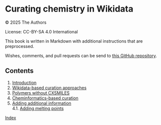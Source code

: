 # Curating chemistry in Wikidata

© 2025 The Authors

License: CC-BY-SA 4.0 International

This book is written in Markdown with additional instructions that are preprocessed.

Wishes, comments, and pull requests can be send to
[this GitHub repository](https://github.com/BlueObelisk/wikidata-chemistry-curation).

## Contents

1. [Introduction](intro.md) <br />
2. [Wikidata-based curation approaches](sparql.md) <br />
2. [Polymers without CXSMILES](sparql.md) <br />
3. [Cheminformatics-based curation](cheminf.md) <br />
4. [Adding additional information](adding.md) <br />
4.1. [Adding melting points](adding.md#adding-melting-points) <br />

[Index](indexList.md) <br />

